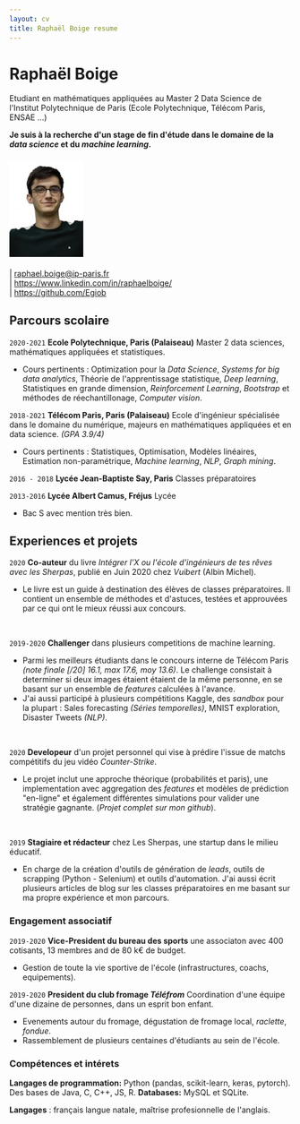 ```yaml
---
layout: cv
title: Raphaël Boige resume
---
```


# Raphaël Boige


Etudiant en mathématiques appliquées au Master 2 Data Science de l'Institut Polytechnique de Paris (Ecole Polytechnique, Télécom Paris, ENSAE ...)

**Je suis à la recherche d'un stage de fin d'étude dans le domaine de la *data science* et du *machine learning*.**

### ![](photo_id.jpg)

<div id="webaddress">
| <a href="mailto:raphael.boige@polytechnique.edu">raphael.boige@ip-paris.fr</a>
<br>
| <a href="https://www.linkedin.com/in/raphaelboige/">https://www.linkedin.com/in/raphaelboige/</a> <br>| <a href="https://github.com/Egiob">https://github.com/Egiob</a>
</div>

## Parcours scolaire

`2020-2021`
__Ecole Polytechnique, Paris (Palaiseau)__  Master 2 data sciences, mathématiques appliquées et statistiques.

 - Cours pertinents : Optimization pour la *Data Science*, *Systems for big data analytics*, Théorie de l'apprentissage statistique, *Deep learning*, Statistiques en grande dimension, *Reinforcement Learning*, *Bootstrap* et méthodes de réechantillonage, *Computer vision*.

`2018-2021`
__Télécom Paris, Paris (Palaiseau)__ Ecole d'ingénieur spécialisée dans le domaine du numérique, majeurs en mathématiques appliquées et en data science. *(GPA 3.9/4)*

 - Cours pertinents : Statistiques, Optimisation, Modèles linéaires, Estimation non-paramétrique, *Machine learning*, *NLP*, *Graph mining*.


`2016 - 2018`
__Lycée Jean-Baptiste Say, Paris__ Classes préparatoires


`2013-2016`
__Lycée Albert Camus, Fréjus__ Lycée
 - Bac S avec mention très bien.

## Experiences et projets

`2020`
__Co-auteur__ du livre *Intégrer l'X ou l'école d'ingénieurs de tes rêves avec les Sherpas*, publié en Juin 2020 chez *Vuibert* (Albin Michel).
- Le livre est un guide à destination des élèves de classes préparatoires. Il contient un ensemble de méthodes et d'astuces, testées et approuvées par ce qui ont le mieux réussi aux concours.
<br>

`2019-2020`
__Challenger__ dans plusieurs competitions de machine learning.
- Parmi les meilleurs étudiants dans le concours interne de Télécom Paris *(note finale [/20] 16.1, max 17.6, moy 13.6)*. Le challenge consistait à determiner si deux images étaient étaient de la même personne, en se basant sur un ensemble de *features* calculées à l'avance.
- J'ai aussi participé à plusieurs compétitions Kaggle, des *sandbox* pour la plupart : Sales forecasting *(Séries temporelles)*, MNIST exploration, Disaster Tweets *(NLP)*.
<br>

`2020`
__Developeur__ d'un projet personnel qui vise à prédire l'issue de matchs compétitifs du jeu vidéo *Counter-Strike*.
- Le projet inclut une approche théorique (probabilités et paris), une implementation avec aggregation des *features* et modèles de prédiction "en-ligne" et également différentes simulations pour valider une stratégie gagnante. (*Projet complet sur mon github*).
<br>

`2019`
__Stagiaire et rédacteur__ chez Les Sherpas, une startup dans le milieu éducatif.
- En charge de la création d'outils de génération de *leads*, outils de scrapping (Python - Selenium) et outils d'automation. J'ai aussi écrit plusieurs articles de blog sur les classes préparatoires en me basant sur ma propre expérience et mon parcours.

### Engagement associatif

`2019-2020`
__Vice-President du bureau des sports__ une associaton avec 400 cotisants, 13 membres and de 80 k€ de budget.
- Gestion de toute la vie sportive de l'école (infrastructures, coachs, equipements).

`2019-2020`
__President du club fromage *Téléfrom*__ Coordination d'une équipe d'une dizaine de personnes, dans un esprit bon enfant.
- Evenements autour du fromage, dégustation de fromage local, *raclette*, *fondue*.
- Rassemblement de plusieurs centaines d'étudiants au sein de l'école.



### Compétences et intérets

__Langages de programmation:__ Python (pandas, scikit-learn, keras, pytorch). Des bases de Java, C, C++, JS, R.
__Databases:__ MySQL et SQLite.

__Langages__ : français langue natale, maîtrise profesionnelle de l'anglais.
